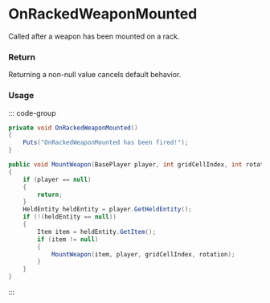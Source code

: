 <Badge type="danger" text="Carbon Compatible"/><Badge type="warning" text="Oxide Compatible"/>
# OnRackedWeaponMounted
Called after a weapon has been mounted on a rack.
### Return
Returning a non-null value cancels default behavior.

### Usage
::: code-group
```csharp [Example]
private void OnRackedWeaponMounted()
{
	Puts("OnRackedWeaponMounted has been fired!");
}
```
```csharp [Source — Assembly-CSharp @ WeaponRack]
public void MountWeapon(BasePlayer player, int gridCellIndex, int rotation)
{
	if (player == null)
	{
		return;
	}
	HeldEntity heldEntity = player.GetHeldEntity();
	if (!(heldEntity == null))
	{
		Item item = heldEntity.GetItem();
		if (item != null)
		{
			MountWeapon(item, player, gridCellIndex, rotation);
		}
	}
}

```
:::
